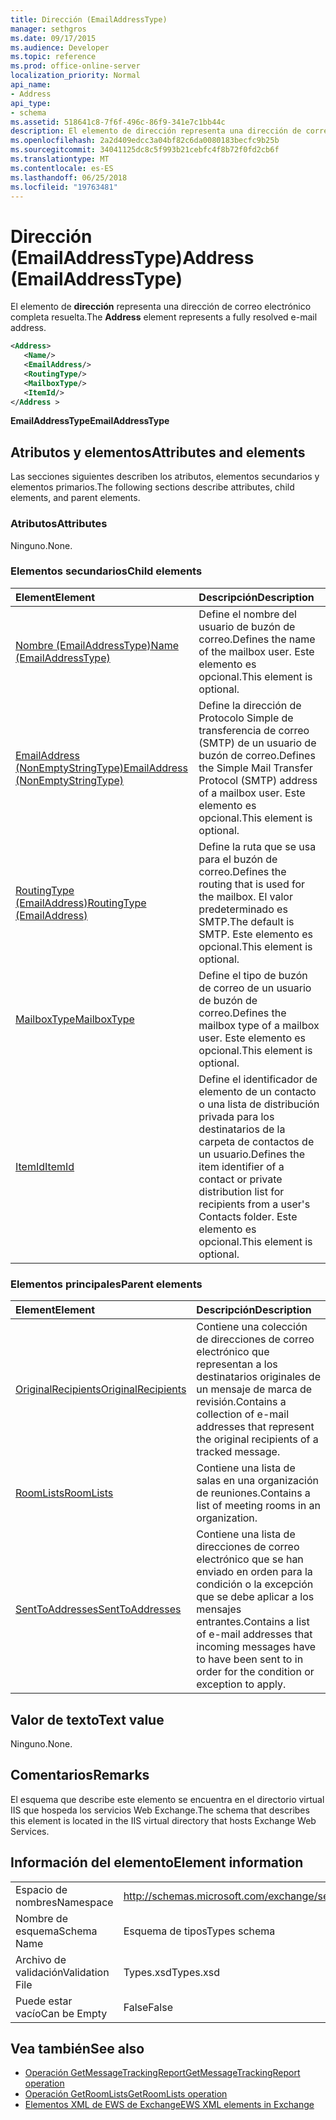 ```yaml
---
title: Dirección (EmailAddressType)
manager: sethgros
ms.date: 09/17/2015
ms.audience: Developer
ms.topic: reference
ms.prod: office-online-server
localization_priority: Normal
api_name:
- Address
api_type:
- schema
ms.assetid: 518641c8-7f6f-496c-86f9-341e7c1bb44c
description: El elemento de dirección representa una dirección de correo electrónico completa resuelta.
ms.openlocfilehash: 2a2d409edcc3a04bf82c6da0080183becfc9b25b
ms.sourcegitcommit: 34041125dc8c5f993b21cebfc4f8b72f0fd2cb6f
ms.translationtype: MT
ms.contentlocale: es-ES
ms.lasthandoff: 06/25/2018
ms.locfileid: "19763481"
---
```

# <a name="address-emailaddresstype"></a><span data-ttu-id="e9509-103">Dirección (EmailAddressType)</span><span class="sxs-lookup"><span data-stu-id="e9509-103">Address (EmailAddressType)</span></span>

<span data-ttu-id="e9509-104">El elemento de **dirección** representa una dirección de correo electrónico completa resuelta.</span><span class="sxs-lookup"><span data-stu-id="e9509-104">The **Address** element represents a fully resolved e-mail address.</span></span> 
  
```XML
<Address>
   <Name/>
   <EmailAddress/>
   <RoutingType/>
   <MailboxType/>
   <ItemId/>
</Address >
```

 <span data-ttu-id="e9509-105">**EmailAddressType**</span><span class="sxs-lookup"><span data-stu-id="e9509-105">**EmailAddressType**</span></span>
## <a name="attributes-and-elements"></a><span data-ttu-id="e9509-106">Atributos y elementos</span><span class="sxs-lookup"><span data-stu-id="e9509-106">Attributes and elements</span></span>

<span data-ttu-id="e9509-107">Las secciones siguientes describen los atributos, elementos secundarios y elementos primarios.</span><span class="sxs-lookup"><span data-stu-id="e9509-107">The following sections describe attributes, child elements, and parent elements.</span></span>
  
### <a name="attributes"></a><span data-ttu-id="e9509-108">Atributos</span><span class="sxs-lookup"><span data-stu-id="e9509-108">Attributes</span></span>

<span data-ttu-id="e9509-109">Ninguno.</span><span class="sxs-lookup"><span data-stu-id="e9509-109">None.</span></span>
  
### <a name="child-elements"></a><span data-ttu-id="e9509-110">Elementos secundarios</span><span class="sxs-lookup"><span data-stu-id="e9509-110">Child elements</span></span>

|<span data-ttu-id="e9509-111">**Element**</span><span class="sxs-lookup"><span data-stu-id="e9509-111">**Element**</span></span>|<span data-ttu-id="e9509-112">**Descripción**</span><span class="sxs-lookup"><span data-stu-id="e9509-112">**Description**</span></span>|
|:-----|:-----|
|[<span data-ttu-id="e9509-113">Nombre (EmailAddressType)</span><span class="sxs-lookup"><span data-stu-id="e9509-113">Name (EmailAddressType)</span></span>](name-emailaddresstype.md) <br/> |<span data-ttu-id="e9509-114">Define el nombre del usuario de buzón de correo.</span><span class="sxs-lookup"><span data-stu-id="e9509-114">Defines the name of the mailbox user.</span></span> <span data-ttu-id="e9509-115">Este elemento es opcional.</span><span class="sxs-lookup"><span data-stu-id="e9509-115">This element is optional.</span></span>  <br/> |
|[<span data-ttu-id="e9509-116">EmailAddress (NonEmptyStringType)</span><span class="sxs-lookup"><span data-stu-id="e9509-116">EmailAddress (NonEmptyStringType)</span></span>](emailaddress-nonemptystringtype.md) <br/> |<span data-ttu-id="e9509-117">Define la dirección de Protocolo Simple de transferencia de correo (SMTP) de un usuario de buzón de correo.</span><span class="sxs-lookup"><span data-stu-id="e9509-117">Defines the Simple Mail Transfer Protocol (SMTP) address of a mailbox user.</span></span> <span data-ttu-id="e9509-118">Este elemento es opcional.</span><span class="sxs-lookup"><span data-stu-id="e9509-118">This element is optional.</span></span>  <br/> |
|[<span data-ttu-id="e9509-119">RoutingType (EmailAddress)</span><span class="sxs-lookup"><span data-stu-id="e9509-119">RoutingType (EmailAddress)</span></span>](routingtype-emailaddress.md) <br/> |<span data-ttu-id="e9509-120">Define la ruta que se usa para el buzón de correo.</span><span class="sxs-lookup"><span data-stu-id="e9509-120">Defines the routing that is used for the mailbox.</span></span> <span data-ttu-id="e9509-121">El valor predeterminado es SMTP.</span><span class="sxs-lookup"><span data-stu-id="e9509-121">The default is SMTP.</span></span> <span data-ttu-id="e9509-122">Este elemento es opcional.</span><span class="sxs-lookup"><span data-stu-id="e9509-122">This element is optional.</span></span>  <br/> |
|[<span data-ttu-id="e9509-123">MailboxType</span><span class="sxs-lookup"><span data-stu-id="e9509-123">MailboxType</span></span>](mailboxtype.md) <br/> |<span data-ttu-id="e9509-124">Define el tipo de buzón de correo de un usuario de buzón de correo.</span><span class="sxs-lookup"><span data-stu-id="e9509-124">Defines the mailbox type of a mailbox user.</span></span> <span data-ttu-id="e9509-125">Este elemento es opcional.</span><span class="sxs-lookup"><span data-stu-id="e9509-125">This element is optional.</span></span>  <br/> |
|[<span data-ttu-id="e9509-126">ItemId</span><span class="sxs-lookup"><span data-stu-id="e9509-126">ItemId</span></span>](itemid.md) <br/> |<span data-ttu-id="e9509-127">Define el identificador de elemento de un contacto o una lista de distribución privada para los destinatarios de la carpeta de contactos de un usuario.</span><span class="sxs-lookup"><span data-stu-id="e9509-127">Defines the item identifier of a contact or private distribution list for recipients from a user's Contacts folder.</span></span> <span data-ttu-id="e9509-128">Este elemento es opcional.</span><span class="sxs-lookup"><span data-stu-id="e9509-128">This element is optional.</span></span>  <br/> |
   
### <a name="parent-elements"></a><span data-ttu-id="e9509-129">Elementos principales</span><span class="sxs-lookup"><span data-stu-id="e9509-129">Parent elements</span></span>

|<span data-ttu-id="e9509-130">**Element**</span><span class="sxs-lookup"><span data-stu-id="e9509-130">**Element**</span></span>|<span data-ttu-id="e9509-131">**Descripción**</span><span class="sxs-lookup"><span data-stu-id="e9509-131">**Description**</span></span>|
|:-----|:-----|
|[<span data-ttu-id="e9509-132">OriginalRecipients</span><span class="sxs-lookup"><span data-stu-id="e9509-132">OriginalRecipients</span></span>](originalrecipients.md) <br/> |<span data-ttu-id="e9509-133">Contiene una colección de direcciones de correo electrónico que representan a los destinatarios originales de un mensaje de marca de revisión.</span><span class="sxs-lookup"><span data-stu-id="e9509-133">Contains a collection of e-mail addresses that represent the original recipients of a tracked message.</span></span>  <br/> |
|[<span data-ttu-id="e9509-134">RoomLists</span><span class="sxs-lookup"><span data-stu-id="e9509-134">RoomLists</span></span>](roomlists.md) <br/> |<span data-ttu-id="e9509-135">Contiene una lista de salas en una organización de reuniones.</span><span class="sxs-lookup"><span data-stu-id="e9509-135">Contains a list of meeting rooms in an organization.</span></span>  <br/> |
|[<span data-ttu-id="e9509-136">SentToAddresses</span><span class="sxs-lookup"><span data-stu-id="e9509-136">SentToAddresses</span></span>](senttoaddresses.md) <br/> |<span data-ttu-id="e9509-137">Contiene una lista de direcciones de correo electrónico que se han enviado en orden para la condición o la excepción que se debe aplicar a los mensajes entrantes.</span><span class="sxs-lookup"><span data-stu-id="e9509-137">Contains a list of e-mail addresses that incoming messages have to have been sent to in order for the condition or exception to apply.</span></span>  <br/> |
   
## <a name="text-value"></a><span data-ttu-id="e9509-138">Valor de texto</span><span class="sxs-lookup"><span data-stu-id="e9509-138">Text value</span></span>

<span data-ttu-id="e9509-139">Ninguno.</span><span class="sxs-lookup"><span data-stu-id="e9509-139">None.</span></span>
  
## <a name="remarks"></a><span data-ttu-id="e9509-140">Comentarios</span><span class="sxs-lookup"><span data-stu-id="e9509-140">Remarks</span></span>

<span data-ttu-id="e9509-141">El esquema que describe este elemento se encuentra en el directorio virtual IIS que hospeda los servicios Web Exchange.</span><span class="sxs-lookup"><span data-stu-id="e9509-141">The schema that describes this element is located in the IIS virtual directory that hosts Exchange Web Services.</span></span>
  
## <a name="element-information"></a><span data-ttu-id="e9509-142">Información del elemento</span><span class="sxs-lookup"><span data-stu-id="e9509-142">Element information</span></span>

|||
|:-----|:-----|
|<span data-ttu-id="e9509-143">Espacio de nombres</span><span class="sxs-lookup"><span data-stu-id="e9509-143">Namespace</span></span>  <br/> |http://schemas.microsoft.com/exchange/services/2006/types  <br/> |
|<span data-ttu-id="e9509-144">Nombre de esquema</span><span class="sxs-lookup"><span data-stu-id="e9509-144">Schema Name</span></span>  <br/> |<span data-ttu-id="e9509-145">Esquema de tipos</span><span class="sxs-lookup"><span data-stu-id="e9509-145">Types schema</span></span>  <br/> |
|<span data-ttu-id="e9509-146">Archivo de validación</span><span class="sxs-lookup"><span data-stu-id="e9509-146">Validation File</span></span>  <br/> |<span data-ttu-id="e9509-147">Types.xsd</span><span class="sxs-lookup"><span data-stu-id="e9509-147">Types.xsd</span></span>  <br/> |
|<span data-ttu-id="e9509-148">Puede estar vacío</span><span class="sxs-lookup"><span data-stu-id="e9509-148">Can be Empty</span></span>  <br/> |<span data-ttu-id="e9509-149">False</span><span class="sxs-lookup"><span data-stu-id="e9509-149">False</span></span>  <br/> |
   
## <a name="see-also"></a><span data-ttu-id="e9509-150">Vea también</span><span class="sxs-lookup"><span data-stu-id="e9509-150">See also</span></span>

- [<span data-ttu-id="e9509-151">Operación GetMessageTrackingReport</span><span class="sxs-lookup"><span data-stu-id="e9509-151">GetMessageTrackingReport operation</span></span>](getmessagetrackingreport-operation.md) 
- [<span data-ttu-id="e9509-152">Operación GetRoomLists</span><span class="sxs-lookup"><span data-stu-id="e9509-152">GetRoomLists operation</span></span>](getroomlists-operation.md)
- [<span data-ttu-id="e9509-153">Elementos XML de EWS de Exchange</span><span class="sxs-lookup"><span data-stu-id="e9509-153">EWS XML elements in Exchange</span></span>](ews-xml-elements-in-exchange.md)

